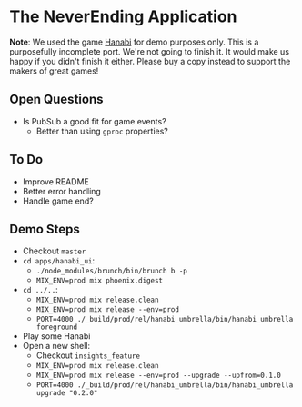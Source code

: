 # The NeverEnding Application

**Note**:  We used the game 
[Hanabi](https://boardgamegeek.com/boardgame/98778/hanabi) for demo purposes 
only.  This is a purposefully incomplete port.  We're not going to finish it.
It would make us happy if you didn't finish it either.  Please buy a copy 
instead to support the makers of great games!

## Open Questions

* Is PubSub a good fit for game events?
    * Better than using `gproc` properties?

## To Do

* Improve README
* Better error handling
* Handle game end?

## Demo Steps

* Checkout `master`
* `cd apps/hanabi_ui`:
    * `./node_modules/brunch/bin/brunch b -p`
    * `MIX_ENV=prod mix phoenix.digest`
* `cd ../..`:
    * `MIX_ENV=prod mix release.clean`
    * `MIX_ENV=prod mix release --env=prod`
    * `PORT=4000 ./_build/prod/rel/hanabi_umbrella/bin/hanabi_umbrella foreground`
* Play some Hanabi
* Open a new shell:
    * Checkout `insights_feature`
    * `MIX_ENV=prod mix release.clean`
    * `MIX_ENV=prod mix release --env=prod --upgrade --upfrom=0.1.0`
    * `PORT=4000 ./_build/prod/rel/hanabi_umbrella/bin/hanabi_umbrella upgrade "0.2.0"`

